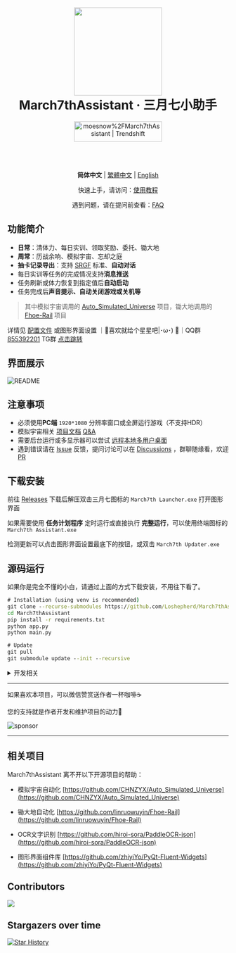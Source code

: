 <div align="center">
  <h1 align="center">
    <img src="./assets/screenshot/March7th.png" width="200">
    <br/>
    March7thAssistant · 三月七小助手
  </h1>
  <a href="https://trendshift.io/repositories/3892" target="_blank"><img src="https://trendshift.io/api/badge/repositories/3892" alt="moesnow%2FMarch7thAssistant | Trendshift" style="width: 200px; height: 46px;" width="250" height="46"/></a>
</div>

<br/>

<div align="center">
  <img alt="" src="https://img.shields.io/badge/platform-Windows-blue?style=flat-square&color=4096d8" />
  <img alt="" src="https://img.shields.io/github/v/release/moesnow/March7thAssistant?style=flat-square&color=f18cb9" />
  <img alt="" src="https://img.shields.io/github/downloads/moesnow/March7thAssistant/total?style=flat-square&color=4096d8" />
</div>

<br/>

<div align="center">

**简体中文** | [繁體中文](./README_TW.md) | [English](./README_EN.md)

快速上手，请访问：[使用教程](https://moesnow.github.io/March7thAssistant/#/assets/docs/Tutorial)

遇到问题，请在提问前查看：[FAQ](https://moesnow.github.io/March7thAssistant/#/assets/docs/FAQ)

</div>

## 功能简介

- **日常**：清体力、每日实训、领取奖励、委托、锄大地
- **周常**：历战余响、模拟宇宙、忘却之庭
- **抽卡记录导出**：支持 [SRGF](https://uigf.org/zh/standards/SRGF.html) 标准、**自动对话**
- 每日实训等任务的完成情况支持**消息推送**
- 任务刷新或体力恢复到指定值后**自动启动**
- 任务完成后**声音提示、自动关闭游戏或关机等**

> 其中模拟宇宙调用的 [Auto_Simulated_Universe](https://github.com/CHNZYX/Auto_Simulated_Universe) 项目，锄大地调用的 [Fhoe-Rail](https://github.com/linruowuyin/Fhoe-Rail) 项目

详情见 [配置文件](assets/config/config.example.yaml) 或图形界面设置 ｜🌟喜欢就给个星星吧|･ω･) 🌟｜QQ群 [855392201](https://qm.qq.com/q/9gFqUrUGVq) TG群 [点击跳转](https://t.me/+ZgH5zpvFS8o0NGI1)

## 界面展示

![README](assets/screenshot/README1.png)

## 注意事项

- 必须使用**PC端** `1920*1080` 分辨率窗口或全屏运行游戏（不支持HDR）
- 模拟宇宙相关 [项目文档](https://github.com/Night-stars-1/Auto_Simulated_Universe_Docs/blob/docs/docs/guide/index.md)  [Q&A](https://github.com/Night-stars-1/Auto_Simulated_Universe_Docs/blob/docs/docs/guide/qa.md)
- 需要后台运行或多显示器可以尝试 [远程本地多用户桌面](https://moesnow.github.io/March7thAssistant/#/assets/docs/Background)
- 遇到错误请在 [Issue](https://github.com/moesnow/March7thAssistant/issues) 反馈，提问讨论可以在 [Discussions](https://github.com/moesnow/March7thAssistant/discussions) ，群聊随缘看，欢迎 [PR](https://github.com/moesnow/March7thAssistant/pulls)

## 下载安装

前往 [Releases](https://github.com/moesnow/March7thAssistant/releases/latest) 下载后解压双击三月七图标的 `March7th Launcher.exe` 打开图形界面

如果需要使用 **任务计划程序** 定时运行或直接执行 **完整运行**，可以使用终端图标的 `March7th Assistant.exe`

检测更新可以点击图形界面设置最底下的按钮，或双击 `March7th Updater.exe`

## 源码运行

如果你是完全不懂的小白，请通过上面的方式下载安装，不用往下看了。

```cmd
# Installation (using venv is recommended)
git clone --recurse-submodules https://github.com/Loshepherd/March7thAssistant.git
cd March7thAssistant
pip install -r requirements.txt
python app.py
python main.py

# Update
git pull
git submodule update --init --recursive
```

<details>
<summary>开发相关</summary>

获取 crop 参数表示的裁剪坐标可以通过小助手工具箱内的捕获截图功能

python main.py 后面支持参数 fight/universe/forgottenhall 等

</details>

---

如果喜欢本项目，可以微信赞赏送作者一杯咖啡☕

您的支持就是作者开发和维护项目的动力🚀

![sponsor](assets/app/images/sponsor.jpg)

---

## 相关项目

March7thAssistant 离不开以下开源项目的帮助：

- 模拟宇宙自动化 [https://github.com/CHNZYX/Auto_Simulated_Universe](https://github.com/CHNZYX/Auto_Simulated_Universe)

- 锄大地自动化 [https://github.com/linruowuyin/Fhoe-Rail](https://github.com/linruowuyin/Fhoe-Rail)

- OCR文字识别 [https://github.com/hiroi-sora/PaddleOCR-json](https://github.com/hiroi-sora/PaddleOCR-json)

- 图形界面组件库 [https://github.com/zhiyiYo/PyQt-Fluent-Widgets](https://github.com/zhiyiYo/PyQt-Fluent-Widgets)


## Contributors
<a href="https://github.com/moesnow/March7thAssistant/graphs/contributors">

  <img src="https://contrib.rocks/image?repo=moesnow/March7thAssistant" />

</a>

## Stargazers over time

[![Star History](https://starchart.cc/moesnow/March7thAssistant.svg?variant=adaptive)](https://starchart.cc/moesnow/March7thAssistant)
